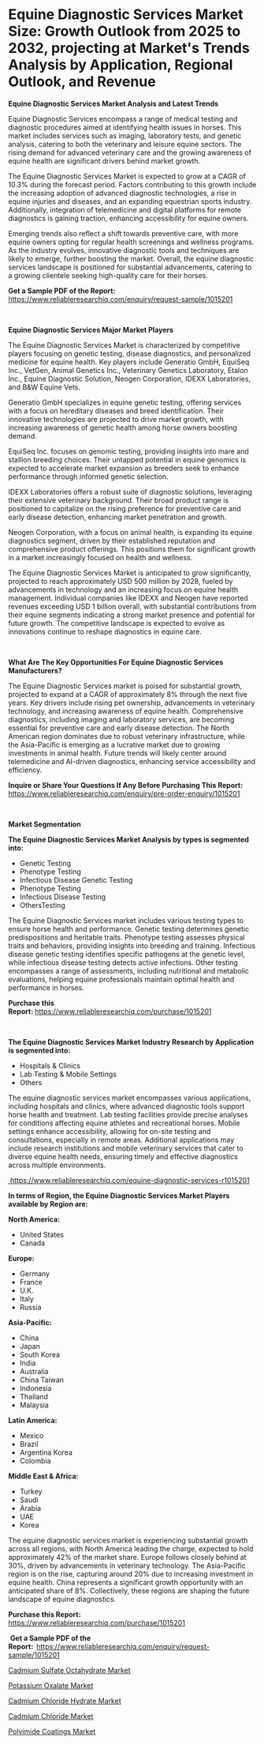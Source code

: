 <p><h1>Equine Diagnostic Services Market Size: Growth Outlook from 2025 to 2032, projecting at Market's Trends Analysis by Application, Regional Outlook, and Revenue</h1></p><p><strong>Equine Diagnostic Services Market Analysis and Latest Trends</strong></p>
<p><p>Equine Diagnostic Services encompass a range of medical testing and diagnostic procedures aimed at identifying health issues in horses. This market includes services such as imaging, laboratory tests, and genetic analysis, catering to both the veterinary and leisure equine sectors. The rising demand for advanced veterinary care and the growing awareness of equine health are significant drivers behind market growth.</p><p>The Equine Diagnostic Services Market is expected to grow at a CAGR of 10.3% during the forecast period. Factors contributing to this growth include the increasing adoption of advanced diagnostic technologies, a rise in equine injuries and diseases, and an expanding equestrian sports industry. Additionally, integration of telemedicine and digital platforms for remote diagnostics is gaining traction, enhancing accessibility for equine owners. </p><p>Emerging trends also reflect a shift towards preventive care, with more equine owners opting for regular health screenings and wellness programs. As the industry evolves, innovative diagnostic tools and techniques are likely to emerge, further boosting the market. Overall, the equine diagnostic services landscape is positioned for substantial advancements, catering to a growing clientele seeking high-quality care for their horses.</p></p>
<p><strong>Get a Sample PDF of the Report:&nbsp;</strong> <a href="https://www.reliableresearchiq.com/enquiry/request-sample/1015201?utm_campaign=1870&utm_medium=2&utm_source=Github&utm_content=ia&utm_term=06032025&utm_id=equine-diagnostic-services">https://www.reliableresearchiq.com/enquiry/request-sample/1015201</a></p>
<p>&nbsp;</p>
<p><strong>Equine Diagnostic Services Major Market Players</strong></p>
<p><p>The Equine Diagnostic Services Market is characterized by competitive players focusing on genetic testing, disease diagnostics, and personalized medicine for equine health. Key players include Generatio GmbH, EquiSeq Inc., VetGen, Animal Genetics Inc., Veterinary Genetics Laboratory, Etalon Inc., Equine Diagnostic Solution, Neogen Corporation, IDEXX Laboratories, and B&W Equine Vets.</p><p>Generatio GmbH specializes in equine genetic testing, offering services with a focus on hereditary diseases and breed identification. Their innovative technologies are projected to drive market growth, with increasing awareness of genetic health among horse owners boosting demand.</p><p>EquiSeq Inc. focuses on genomic testing, providing insights into mare and stallion breeding choices. Their untapped potential in equine genomics is expected to accelerate market expansion as breeders seek to enhance performance through informed genetic selection.</p><p>IDEXX Laboratories offers a robust suite of diagnostic solutions, leveraging their extensive veterinary background. Their broad product range is positioned to capitalize on the rising preference for preventive care and early disease detection, enhancing market penetration and growth.</p><p>Neogen Corporation, with a focus on animal health, is expanding its equine diagnostics segment, driven by their established reputation and comprehensive product offerings. This positions them for significant growth in a market increasingly focused on health and wellness.</p><p>The Equine Diagnostic Services Market is anticipated to grow significantly, projected to reach approximately USD 500 million by 2028, fueled by advancements in technology and an increasing focus on equine health management. Individual companies like IDEXX and Neogen have reported revenues exceeding USD 1 billion overall, with substantial contributions from their equine segments indicating a strong market presence and potential for future growth. The competitive landscape is expected to evolve as innovations continue to reshape diagnostics in equine care.</p></p>
<p>&nbsp;</p>
<p><strong>What Are The Key Opportunities For Equine Diagnostic Services Manufacturers?</strong></p>
<p><p>The Equine Diagnostic Services market is poised for substantial growth, projected to expand at a CAGR of approximately 8% through the next five years. Key drivers include rising pet ownership, advancements in veterinary technology, and increasing awareness of equine health. Comprehensive diagnostics, including imaging and laboratory services, are becoming essential for preventive care and early disease detection. The North American region dominates due to robust veterinary infrastructure, while the Asia-Pacific is emerging as a lucrative market due to growing investments in animal health. Future trends will likely center around telemedicine and AI-driven diagnostics, enhancing service accessibility and efficiency.</p></p>
<p><strong>Inquire or Share Your Questions If Any Before Purchasing This Report:</strong> <a href="https://www.reliableresearchiq.com/enquiry/pre-order-enquiry/1015201?utm_campaign=1870&utm_medium=2&utm_source=Github&utm_content=ia&utm_term=06032025&utm_id=equine-diagnostic-services">https://www.reliableresearchiq.com/enquiry/pre-order-enquiry/1015201</a></p>
<p>&nbsp;</p>
<p><strong>Market Segmentation</strong></p>
<p><strong>The Equine Diagnostic Services Market Analysis by types is segmented into:</strong></p>
<p><ul><li>Genetic Testing</li><li>Phenotype Testing</li><li>Infectious Disease Genetic Testing</li><li>Phenotype Testing</li><li>Infectious Disease Testing</li><li>OthersTesting</li></ul></p>
<p><p>The Equine Diagnostic Services market includes various testing types to ensure horse health and performance. Genetic testing determines genetic predispositions and heritable traits. Phenotype testing assesses physical traits and behaviors, providing insights into breeding and training. Infectious disease genetic testing identifies specific pathogens at the genetic level, while infectious disease testing detects active infections. Other testing encompasses a range of assessments, including nutritional and metabolic evaluations, helping equine professionals maintain optimal health and performance in horses.</p></p>
<p><strong>Purchase this Report:&nbsp;</strong><a href="https://www.reliableresearchiq.com/purchase/1015201?utm_campaign=1870&utm_medium=2&utm_source=Github&utm_content=ia&utm_term=06032025&utm_id=equine-diagnostic-services">https://www.reliableresearchiq.com/purchase/1015201</a></p>
<p>&nbsp;</p>
<p><strong>The Equine Diagnostic Services Market Industry Research by Application is segmented into:</strong></p>
<p><ul><li>Hospitals & Clinics</li><li>Lab Testing & Mobile Settings</li><li>Others</li></ul></p>
<p><p>The equine diagnostic services market encompasses various applications, including hospitals and clinics, where advanced diagnostic tools support horse health and treatment. Lab testing facilities provide precise analyses for conditions affecting equine athletes and recreational horses. Mobile settings enhance accessibility, allowing for on-site testing and consultations, especially in remote areas. Additional applications may include research institutions and mobile veterinary services that cater to diverse equine health needs, ensuring timely and effective diagnostics across multiple environments.</p></p>
<p><a href="https://www.reliableresearchiq.com/equine-diagnostic-services-r1015201?utm_campaign=1870&utm_medium=2&utm_source=Github&utm_content=ia&utm_term=06032025&utm_id=equine-diagnostic-services">&nbsp;https://www.reliableresearchiq.com/equine-diagnostic-services-r1015201</a></p>
<p><strong>In terms of Region, the Equine Diagnostic Services Market Players available by Region are:</strong></p>
<p>
    <p> <strong> North America: </strong>
        <ul>
            <li>United States</li>
            <li>Canada</li>
        </ul>
        </p> 
    <p> <strong> Europe: </strong>
        <ul>
            <li>Germany</li>
            <li>France</li>
            <li>U.K.</li>
            <li>Italy</li>
            <li>Russia</li>
        </ul>
        </p> 
    <p> <strong> Asia-Pacific: </strong>
        <ul>
            <li>China</li>
            <li>Japan</li>
            <li>South Korea</li>
            <li>India</li>
            <li>Australia</li>
            <li>China Taiwan</li>
            <li>Indonesia</li>
            <li>Thailand</li>
            <li>Malaysia</li>
        </ul>
        </p> 
    <p> <strong> Latin America: </strong>
        <ul>
            <li>Mexico</li>
            <li>Brazil</li>
            <li>Argentina Korea</li>
            <li>Colombia</li>
        </ul>
        </p> 
    <p> <strong> Middle East & Africa: </strong>
        <ul>
            <li>Turkey</li>
            <li>Saudi</li>
            <li>Arabia</li>
            <li>UAE</li>
            <li>Korea</li>
        </ul>
    </p>
    </p>
<p><p>The equine diagnostic services market is experiencing substantial growth across all regions, with North America leading the charge, expected to hold approximately 42% of the market share. Europe follows closely behind at 30%, driven by advancements in veterinary technology. The Asia-Pacific region is on the rise, capturing around 20% due to increasing investment in equine health. China represents a significant growth opportunity with an anticipated share of 8%. Collectively, these regions are shaping the future landscape of equine diagnostics.</p></p>
<p><strong>Purchase this Report: </strong><a href="https://www.reliableresearchiq.com/purchase/1015201?utm_campaign=1870&utm_medium=2&utm_source=Github&utm_content=ia&utm_term=06032025&utm_id=equine-diagnostic-services">https://www.reliableresearchiq.com/purchase/1015201</a></p>
<p>&nbsp;<strong>Get a Sample PDF of the Report:&nbsp;&nbsp;</strong><a href="https://www.reliableresearchiq.com/enquiry/request-sample/1015201?utm_campaign=1870&utm_medium=2&utm_source=Github&utm_content=ia&utm_term=06032025&utm_id=equine-diagnostic-services">https://www.reliableresearchiq.com/enquiry/request-sample/1015201</a></p>
<p><strong></strong></p>
<p><p><a href="https://github.com/fungkychiman/Market-Research-Report-List-1/blob/main/cadmium-sulfate-octahydrate-market.md?utm_campaign=1870&utm_medium=2&utm_source=Github&utm_content=ia&utm_term=06032025&utm_id=equine-diagnostic-services">Cadmium Sulfate Octahydrate Market</a></p><p><a href="https://github.com/marteyfito9/Market-Research-Report-List-1/blob/main/potassium-oxalate-market.md?utm_campaign=1870&utm_medium=2&utm_source=Github&utm_content=ia&utm_term=06032025&utm_id=equine-diagnostic-services">Potassium Oxalate Market</a></p><p><a href="https://github.com/kitsossadien/Market-Research-Report-List-1/blob/main/cadmium-chloride-hydrate-market.md?utm_campaign=1870&utm_medium=2&utm_source=Github&utm_content=ia&utm_term=06032025&utm_id=equine-diagnostic-services">Cadmium Chloride Hydrate Market</a></p><p><a href="https://github.com/olesjaquah/Market-Research-Report-List-1/blob/main/cadmium-chloride-market.md?utm_campaign=1870&utm_medium=2&utm_source=Github&utm_content=ia&utm_term=06032025&utm_id=equine-diagnostic-services">Cadmium Chloride Market</a></p><p><a href="https://github.com/yuukoleuda/Market-Research-Report-List-1/blob/main/polyimide-coatings-market.md?utm_campaign=1870&utm_medium=2&utm_source=Github&utm_content=ia&utm_term=06032025&utm_id=equine-diagnostic-services">Polyimide Coatings Market</a></p></p>